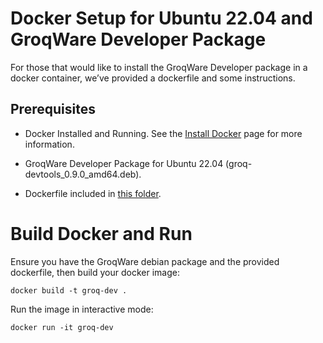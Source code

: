 # Docker Setup for Ubuntu 22.04 and GroqWare Developer Package

For those that would like to install the GroqWare Developer package in a docker container, we’ve provided a dockerfile and some instructions.

## Prerequisites

* Docker Installed and Running. See the [Install Docker](https://docs.docker.com/engine/install/) page for more information.

* GroqWare Developer Package for Ubuntu 22.04 (groq-devtools_0.9.0_amd64.deb).

* Dockerfile included in [this folder](../docker/).

# Build Docker and Run

Ensure you have the GroqWare debian package and the provided dockerfile, then build your docker image:

`docker build -t groq-dev .`

Run the image in interactive mode:

`docker run -it groq-dev`